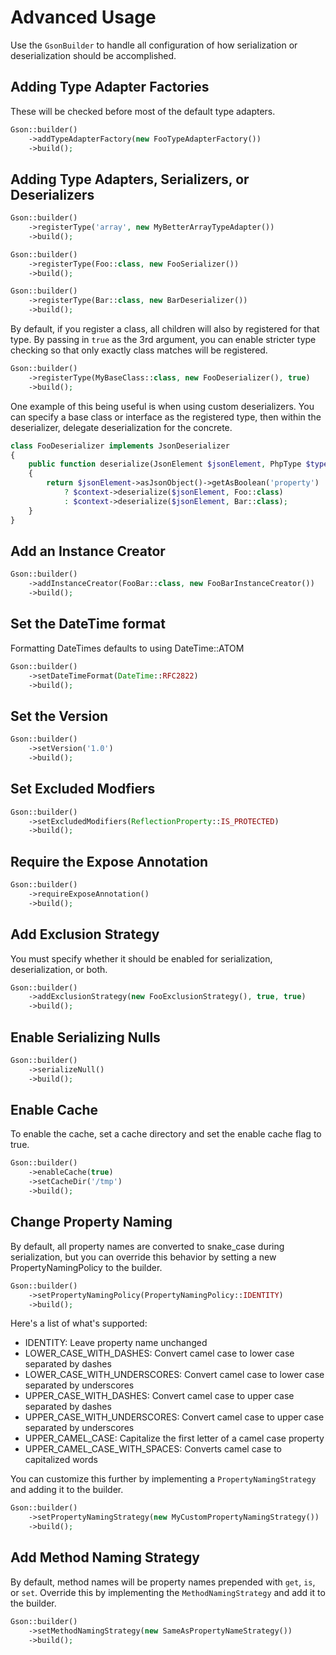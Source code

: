 # Advanced Usage

Use the `GsonBuilder` to handle all configuration of how serialization
or deserialization should be accomplished.

Adding Type Adapter Factories
-----------------------------

These will be checked before most of the default type adapters.

```php
Gson::builder()
    ->addTypeAdapterFactory(new FooTypeAdapterFactory())
    ->build();
```

Adding Type Adapters, Serializers, or Deserializers
---------------------------------------------------

```php
Gson::builder()
    ->registerType('array', new MyBetterArrayTypeAdapter())
    ->build();
```

```php
Gson::builder()
    ->registerType(Foo::class, new FooSerializer())
    ->build();
```

```php
Gson::builder()
    ->registerType(Bar::class, new BarDeserializer())
    ->build();
```

By default, if you register a class, all children will also by
registered for that type. By passing in `true` as the 3rd argument, you
can enable stricter type checking so that only exactly class matches
will be registered.

```php
Gson::builder()
    ->registerType(MyBaseClass::class, new FooDeserializer(), true)
    ->build();
```

One example of this being useful is when using custom deserializers. You
can specify a base class or interface as the registered type, then
within the deserializer, delegate deserialization for the concrete.

```php
class FooDeserializer implements JsonDeserializer
{
    public function deserialize(JsonElement $jsonElement, PhpType $type, JsonDeserializationContext $context)
    {
        return $jsonElement->asJsonObject()->getAsBoolean('property')
            ? $context->deserialize($jsonElement, Foo::class)
            : $context->deserialize($jsonElement, Bar::class);
    }
}
```

Add an Instance Creator
-----------------------

```php
Gson::builder()
    ->addInstanceCreator(FooBar::class, new FooBarInstanceCreator())
    ->build();
```

Set the DateTime format
-----------------------

Formatting DateTimes defaults to using DateTime::ATOM

```php
Gson::builder()
    ->setDateTimeFormat(DateTime::RFC2822)
    ->build();
```

Set the Version
---------------

```php
Gson::builder()
    ->setVersion('1.0')
    ->build();
```

Set Excluded Modfiers
---------------------

```php
Gson::builder()
    ->setExcludedModifiers(ReflectionProperty::IS_PROTECTED)
    ->build();
```

Require the Expose Annotation
-----------------------------

```php
Gson::builder()
    ->requireExposeAnnotation()
    ->build();
```

Add Exclusion Strategy
----------------------

You must specify whether it should be enabled for serialization,
deserialization, or both.

```php
Gson::builder()
    ->addExclusionStrategy(new FooExclusionStrategy(), true, true)
    ->build();
```

Enable Serializing Nulls
------------------------

```php
Gson::builder()
    ->serializeNull()
    ->build();
```

Enable Cache
------------

To enable the cache, set a cache directory and set the enable cache flag
to true.

```php
Gson::builder()
    ->enableCache(true)
    ->setCacheDir('/tmp')
    ->build();
```

Change Property Naming
----------------------

By default, all property names are converted to snake_case during
serialization, but you can override this behavior by setting a new
PropertyNamingPolicy to the builder.

```php
Gson::builder()
    ->setPropertyNamingPolicy(PropertyNamingPolicy::IDENTITY)
    ->build();
```

Here's a list of what's supported:

- IDENTITY: Leave property name unchanged
- LOWER_CASE_WITH_DASHES: Convert camel case to lower case separated by dashes
- LOWER_CASE_WITH_UNDERSCORES: Convert camel case to lower case separated by underscores
- UPPER_CASE_WITH_DASHES: Convert camel case to upper case separated by dashes
- UPPER_CASE_WITH_UNDERSCORES: Convert camel case to upper case separated by underscores
- UPPER_CAMEL_CASE: Capitalize the first letter of a camel case property
- UPPER_CAMEL_CASE_WITH_SPACES: Converts camel case to capitalized words

You can customize this further by implementing a
`PropertyNamingStrategy` and adding it to the builder.

```php
Gson::builder()
    ->setPropertyNamingStrategy(new MyCustomPropertyNamingStrategy())
    ->build();
```

Add Method Naming Strategy
--------------------------

By default, method names will be property names prepended with `get`,
`is`, or `set`.  Override this by implementing the `MethodNamingStrategy`
and add it to the builder.

```php
Gson::builder()
    ->setMethodNamingStrategy(new SameAsPropertyNameStrategy())
    ->build();
```
